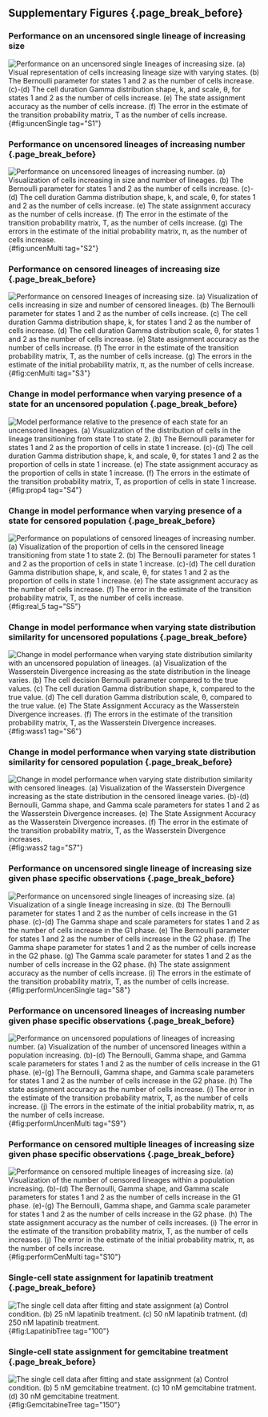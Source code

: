 ## Supplementary Figures {.page_break_before}

### Performance on an uncensored single lineage of increasing size

![**Performance on an uncensored single lineages of increasing size.** (a) Visual representation of cells increasing lineage size with varying states. (b) The Bernoulli parameter for states 1 and 2 as the number of cells increase. (c)-(d) The cell duration Gamma distribution shape, k, and scale, θ, for states 1 and 2 as the number of cells increase. (e) The state assignment accuracy as the number of cells increase. (f) The error in the estimate of the transition probability matrix, T as the number of cells increase.](figureS01.svg){#fig:uncenSingle tag="S1"}

### Performance on uncensored lineages of increasing number {.page_break_before}

![**Performance on uncensored lineages of increasing number.** (a) Visualization of cells increasing in size and number of lineages. (b) The Bernoulli parameter for states 1 and 2 as the number of cells increase. (c)-(d) The cell duration Gamma distribution shape, k, and scale, θ, for states 1 and 2 as the number of cells increase. (e) The state assignment accuracy as the number of cells increase. (f) The error in the estimate of the transition probability matrix, T, as the number of cells increase. (g) The errors in the estimate of the initial probability matrix, π, as the number of cells increase.](figureS02.svg){#fig:uncenMulti tag="S2"}

### Performance on censored lineages of increasing size {.page_break_before}

![**Performance on censored lineages of increasing size.** (a) Visualization of cells increasing in size and number of censored lineages. (b) The Bernoulli parameter for states 1 and 2 as the number of cells increase. (c) The cell duration Gamma distribution shape, k, for states 1 and 2 as the number of cells increase. (d) The cell duration Gamma distribution scale, θ, for states 1 and 2 as the number of cells increase. (e) State assignment accuracy as the number of cells increase. (f) The error in the estimate of the transition probability matrix, T, as the number of cells increase. (g) The errors in the estimate of the initial probability matrix, π, as the number of cells increase.](figureS03.svg){#fig:cenMulti tag="S3"}

### Change in model performance when varying presence of a state for an uncensored population {.page_break_before}

![**Model performance relative to the presence of each state for an uncensored lineages.** (a) Visualization of the distribution of cells in the lineage transitioning from state 1 to state 2. (b) The Bernoulli parameter for states 1 and 2 as the proportion of cells in state 1 increase. (c)-(d) The cell duration Gamma distribution shape, k, and scale, θ, for states 1 and 2 as the proportion of cells in state 1 increase. (e) The state assignment accuracy as the proportion of cells in state 1 increase. (f) The errors in the estimate of the transition probability matrix, T, as proportion of cells in state 1 increase.](figureS04.svg){#fig:prop4 tag="S4"}

### Change in model performance when varying presence of a state for censored population {.page_break_before}

![**Performance on populations of censored lineages of increasing number.** (a) Visualization of the proportion of cells in the censored lineage transitioning from state 1 to state 2. (b) The Bernoulli parameter for states 1 and 2 as the proportion of cells in state 1 increase. (c)-(d) The cell duration Gamma distribution shape, k, and scale, θ, for states 1 and 2 as the proportion of cells in state 1 increase. (e) The state assignment accuracy as the number of cells increase. (f) The error in the estimate of the transition probability matrix, T, as the number of cells increase.](figureS05.svg){#fig:real_5 tag="S5"}

### Change in model performance when varying state distribution similarity for uncensored populations {.page_break_before}

![**Change in model performance when varying state distribution similarity with an uncensored population of lineages.** (a) Visualization of the Wasserstein Divergence increasing as the state distribution in the lineage varies. (b) The cell decision Bernoulli parameter compared to the true values. (c) The cell duration Gamma distribution shape, k, compared to the true value. (d) The cell duration Gamma distribution scale, θ, compared to the true value. (e) The State Assignment Accuracy as the Wasserstein Divergence increases. (f) The errors in the estimate of the transition probability matrix, T, as the Wasserstein Divergence increases.](figureS06.svg){#fig:wass1 tag="S6"}

### Change in model performance when varying state distribution similarity for censored population {.page_break_before}

![**Change in model performance when varying state distribution similarity with censored lineages.** (a) Visualization of the Wasserstein Divergence increasing as the state distribution in the censored lineage varies. (b)-(d) Bernoulli, Gamma shape, and Gamma scale parameters for states 1 and 2 as the Wasserstein Divergence increases. (e) The State Assignment Accuracy as the Wasserstein Divergence increases. (f) The error in the estimate of the transition probability matrix, T, as the Wasserstein Divergence increases.](figureS07.svg){#fig:wass2 tag="S7"}

### Performance on uncensored single lineage of increasing size given phase specific observations {.page_break_before}

![**Performance on uncensored single lineages of increasing size.** (a) Visualization of a single lineage increasing in size. (b) The Bernoulli parameter for states 1 and 2 as the number of cells increase in the G1 phase. (c)-(d) The Gamma shape and scale parameters for states 1 and 2 as the number of cells increase in the G1 phase. (e) The Bernoulli parameter for states 1 and 2 as the number of cells increase in the G2 phase. (f) The Gamma shape parameter for states 1 and 2 as the number of cells increase in the G2 phase. (g) The Gamma scale parameter for states 1 and 2 as the number of cells increase in the G2 phase. (h) The state assignment accuracy as the number of cells increase. (i) The errors in the estimate of the transition probability matrix, T, as the number of cells increase.](figureS08.svg){#fig:performUncenSingle tag="S8"}

### Performance on uncensored lineages of increasing number given phase specific observations {.page_break_before}

![**Performance on uncensored populations of lineages of increasing number.** (a) Visualization of the number of uncensored lineages within a population increasing. (b)-(d) The Bernoulli, Gamma shape, and Gamma scale parameters for states 1 and 2 as the number of cells increase in the G1 phase. (e)-(g) The Bernoulli, Gamma shape, and Gamma scale parameters for states 1 and 2 as the number of cells increase in the G2 phase. (h) The state assignment accuracy as the number of cells increase. (i) The error in the estimate of the transition probability matrix, T, as the number of cells increase. (j) The errors in the estimate of the initial probability matrix, π, as the number of cells increase.](figureS09.svg){#fig:performUncenMulti tag="S9"}

### Performance on censored multiple lineages of increasing size given phase specific observations {.page_break_before}

![**Performance on censored multiple lineages of increasing size.** (a) Visualization of the number of censored lineages within a population increasing. (b)-(d) The Bernoulli, Gamma shape, and Gamma scale parameters for states 1 and 2 as the number of cells increase in the G1 phase. (e)-(g) The Bernoulli, Gamma shape, and Gamma scale parameter for states 1 and 2 as the number of cells increase in the G2 phase. (h) The state assignment accuracy as the number of cells increases. (i) The error in the estimate of the transition probability matrix, T, as the number of cells increases. (j) The error in the estimate of the initial probability matrix, π, as the number of cells increase.](figureS10.svg){#fig:performCenMulti tag="S10"}

### Single-cell state assignment for lapatinib treatment {.page_break_before}
![**The single cell data after fitting and state assignment** (a) Control condition. (b) 25 nM lapatinib treatment. (c) 50 nM lapatinib tratment. (d) 250 nM lapatinib treatment.](figure100.svg){#fig:LapatinibTree tag="100"}

### Single-cell state assignment for gemcitabine treatment {.page_break_before}
![**The single cell data after fitting and state assignment** (a) Control condition. (b) 5 nM gemcitabine treatment. (c) 10 nM gemcitabine tratment. (d) 30 nM gemcitabine treatment.](figure150.svg){#fig:GemcitabineTree tag="150"}
